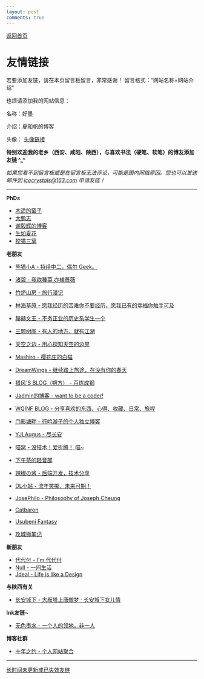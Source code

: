 ```yaml
---
layout: post
comments: true
---
```


[返回首页](https://hao.ink)

# 友情链接

若要添加友链，请在本页留言板留言，非常感谢！
留言格式：“网站名称+网站介绍”

也烦请添加我的网站信息：

名称：好墨 

介绍：夏和帆的博客

头像： [头像链接](https://raw.githubusercontent.com/icecrystals/icecrystals.github.io/master/favicon.png)

**特别欢迎我的老乡（西安、咸阳、陕西），与喜欢书法（硬笔、软笔）的博友添加友链 ^_^**

*如果您看不到留言板或是在留言板无法评论，可能是国内网络原因。您也可以发送邮件到 icecrystals@163.com 申请友链！*

---

**PhDs**

- [木遥的窗子](http://blog.farmostwood.net)
- [大鹏志](http://www.pzhao.org/zh/)
- [谢毅辉的博客](https://yihui.name/)
- [生如夏花](http://www.xiatian.name/)
- [狡猫三窝](https://slykiten.com/)

**老朋友**

- [熊猫小A - 持续中二，偶尔 Geek。](https://blog.imalan.cn)
- [渚碧 - 我欲種菜 亦植薔薇](https://jubeny.com/)
- [竹炉山房 - 旅行漫记](https://synyan.cn)
- [林海草原 - 愿我经历的苦难你不要经历，愿我已有的幸福你触手可及](https://lhcy.org/)
- [赫赫文王 - 不务正业的历史系学生一个](https://kqh.me/)
- [三颗树阁 - 有人的地方，就有江湖](http://www.sksren.com/)



- [天空之边 - 用心探知天空的边界](https://liyin.date/)
- [Mashiro - 樱花庄的白猫](https://2heng.xin) 
- [DreamWings - 继续踏上旅途，在没有你的春天](https://www.dreamwings.cn) 
- [猎风'S BLOG（朔方） - 百炼成钢](https://www.northarea.tech/) 
- [Jadmin的博客 - want to be a coder!](http://www.xxc520.cn) 
- [WQINF BLOG - 分享喜欢的东西、心得、收藏、日常、旅程](https://wqinf.com/) 
- [门影塘畔 - 行吟游子的个人独立博客](https://www.dongfang.name/) 
- [YJLAugus - 尽长安](https://www.cnblogs.com/yjlblog/)
- [喵窝 - 没技术！爱折腾！ 喵~](https://nekohome.moenya.cat/)
- [下午茶的轻音部](https://www.myeriri.com)
- [辣椒の酱 - 后端开发，技术分享](https://removeif.github.io)
- [DL小站 - 流年笑掷，未来可期！](https://www.idalei.top/)
- [JosePhilo - Philosophy of Joseph Cheung](https://josephilo.com/)
- [Catbaron](https://catbaron.com/)
- [Usubeni Fantasy](https://ssshooter.com/)
- [攻城狮笔记](http://qumac.com/)

**新朋友**
 
- [代代付 - I'm 代代付](https://ddf.im)
- [Null - 一间生活](https://ncnccn.cn)
- [Jdeal - Life is like a Design](https://www.jdeal.cn)


**与陕西有关**

- [长安城下 - 大雁塔上唐僧梦 · 长安城下女儿情](https://cacx.cc)


**Ink友链~**

- [无色墨水 - 一个人的领地，非一人](https://wuse.ink/)



**博客社群**
- [十年之约 - 个人网站聚合](https://www.foreverblog.cn)

---

[长时间未更新或已失效友链](/page/friend_outdated.html)
